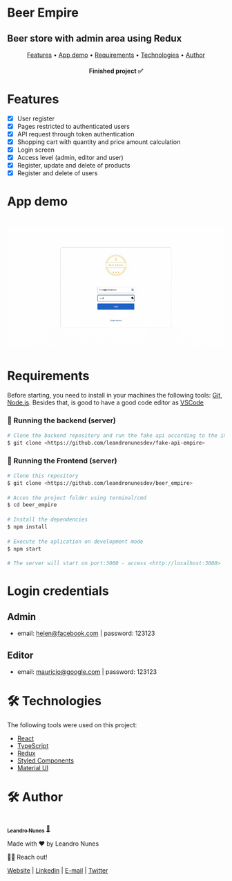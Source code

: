 # Beer Empire

## Beer store with admin area using Redux

<p align="center">
 <a href="#features">Features</a> •
 <a href="#demo">App demo</a> •
 <a href="#requirements">Requirements</a> •
 <a href="#technologies">Technologies</a> • 
 <a href="#autor">Author</a>
</p>

<h4 align="center"> 
	Finished project ✅
</h4>

<h1 id="features">Features</h1>

- [x] User register
- [x] Pages restricted to authenticated users
- [x] API request through token authentication
- [x] Shopping cart with quantity and price amount calculation
- [x] Login screen
- [x] Access level (admin, editor and user)
- [x] Register, update and delete of products
- [x] Register and delete of users

<h1 id="demo">App demo</h1>

<h1 align="center">
  <img alt="EmporioDaCerveja" title="#EmporioDaCerveja" src="./src/assets/images/beer_empire_demo.gif" />
</h1>

<h1 id="requirements">Requirements</h1>

Before starting, you need to install in your machines the following tools:
[Git](https://git-scm.com), [Node.js](https://nodejs.org/en/).
Besides that, is good to have a good code editor as [VSCode](https://code.visualstudio.com/)

### 🎲 Running the backend (server)

```bash
# Clone the backend repository and run the fake api according to the instructions
$ git clone <https://github.com/leandronunesdev/fake-api-empire>

```

### 🎲 Running the Frontend (server)

```bash
# Clone this repository
$ git clone <https://github.com/leandronunesdev/beer_empire>

# Acces the project folder using terminal/cmd
$ cd beer_empire

# Install the dependencies
$ npm install

# Execute the aplication on development mode
$ npm start

# The server will start on port:3000 - access <http://localhost:3000>
```

# Login credentials

## Admin

- email: helen@facebook.com | password: 123123

## Editor

- email: mauricio@google.com | password: 123123

<h1 id="technologies">🛠 Technologies</h1>

The following tools were used on this project:

- [React](https://pt-br.reactjs.org/)
- [TypeScript](https://www.typescriptlang.org/)
- [Redux](https://redux.js.org/)
- [Styled Components](https://styled-components.com/)
- [Material UI](https://mui.com/)

<h1 id="author">🛠 Author</h1>

<a href="https://github.com/leandronunesdev">
 <img style="border-radius: 50%;" src="https://avatars.githubusercontent.com/u/60386045?s=460&u=b81d71f87ddbf5a2da61abf86227ede788de7d32&v=4" width="100px;" alt=""/>
 <br />
 <sub><b>Leandro Nunes</b></sub></a> <a href="https://github.com/leandronunesdev" title="Leandro">🚀</a>

Made with ❤️ by Leandro Nunes

👋🏽 Reach out!

<a href="https://leandronunes.dev/">Website<a> |
<a href="https://www.linkedin.com/in/nunesprofissional/">Linkedin<a> |
<a href="mailto:https://www.linkedin.com/in/nunesprofissional/">E-mail<a> |
<a href="https://twitter.com/leandro_nunes">Twitter<a>
